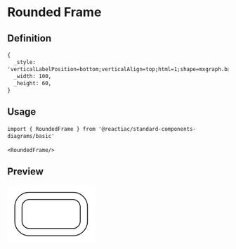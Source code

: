 # Rounded Frame

## Definition

```
{
  _style: 'verticalLabelPosition=bottom;verticalAlign=top;html=1;shape=mxgraph.basic.rounded_frame;dx=10;whiteSpace=wrap;',
  _width: 100,
  _height: 60,
}
```

## Usage

```
import { RoundedFrame } from '@reactiac/standard-components-diagrams/basic'

<RoundedFrame/>
```

## Preview

<img src="./rounded-frame.png" width="200"/>
